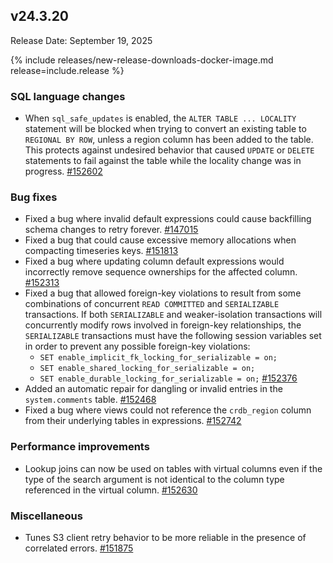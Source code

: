 ## v24.3.20

Release Date: September 19, 2025

{% include releases/new-release-downloads-docker-image.md release=include.release %}

<h3 id="v24-3-20-sql-language-changes">SQL language changes</h3>

- When `sql_safe_updates` is enabled, the `ALTER TABLE ... LOCALITY` statement will be blocked when trying to convert an existing table to `REGIONAL BY ROW`, unless a region column has been added to the table. This protects against undesired behavior that caused `UPDATE` or `DELETE` statements to fail against the table while the locality change was in progress. [#152602][#152602]

<h3 id="v24-3-20-bug-fixes">Bug fixes</h3>

- Fixed a bug where invalid default expressions could cause backfilling schema changes to retry forever. [#147015][#147015]
- Fixed a bug that could cause excessive memory allocations when compacting timeseries keys. [#151813][#151813]
- Fixed a bug where updating column default expressions would incorrectly remove sequence ownerships for the affected column. [#152313][#152313]
- Fixed a bug that allowed foreign-key violations to result from some combinations of concurrent `READ COMMITTED` and `SERIALIZABLE` transactions. If both `SERIALIZABLE` and weaker-isolation transactions will concurrently modify rows involved in foreign-key relationships, the `SERIALIZABLE` transactions must have the following session variables set in order to prevent any possible foreign-key violations: 
  - `SET enable_implicit_fk_locking_for_serializable = on;`
  - `SET enable_shared_locking_for_serializable = on;`
  - `SET enable_durable_locking_for_serializable = on;` [#152376][#152376]
- Added an automatic repair for dangling or invalid entries in the `system.comments` table. [#152468][#152468]
- Fixed a bug where views could not reference the `crdb_region` column from their underlying tables in expressions. [#152742][#152742]

<h3 id="v24-3-20-performance-improvements">Performance improvements</h3>

- Lookup joins can now be used on tables with virtual columns even if the type of the search argument is not identical to the column type referenced in the virtual column. [#152630][#152630]

<h3 id="v24-3-20-miscellaneous">Miscellaneous</h3>

- Tunes S3 client retry behavior to be more reliable in the
  presence of correlated errors. [#151875][#151875]


[#152742]: https://github.com/cockroachdb/cockroach/pull/152742
[#152630]: https://github.com/cockroachdb/cockroach/pull/152630
[#152602]: https://github.com/cockroachdb/cockroach/pull/152602
[#152313]: https://github.com/cockroachdb/cockroach/pull/152313
[#152376]: https://github.com/cockroachdb/cockroach/pull/152376
[#152468]: https://github.com/cockroachdb/cockroach/pull/152468
[#151875]: https://github.com/cockroachdb/cockroach/pull/151875
[#147015]: https://github.com/cockroachdb/cockroach/pull/147015
[#151813]: https://github.com/cockroachdb/cockroach/pull/151813
